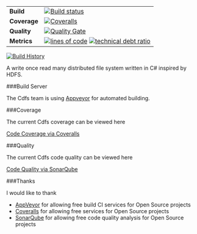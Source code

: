 | | |
| --- | --- |
| **Build** | [![Build status](https://img.shields.io/appveyor/ci/drcjt/cdfs.svg)](https://ci.appveyor.com/project/drcjt/cdfs) |
| **Coverage** | [![Coveralls](https://coveralls.io/repos/github/drcjt/cdfs/badge.svg?branch=master)](https://coveralls.io/github/drcjt/cdfs?branch=master) |
| **Quality** | [![Quality Gate](https://sonarqube.com/api/badges/gate?key=cdfs)](https://sonarqube.com/dashboard/index/cdfs) |
| **Metrics** | [![lines of code](https://sonarqube.com/api/badges/measure?key=cdfs&metric=lines)](https://sonarqube.com/dashboard/index/cdfs) [![technical debt ratio](https://sonarqube.com/api/badges/measure?key=cdfs&metric=sqale_debt_ratio)](https://sonarqube.com/dashboard/index/cdfs) |

[![Build History](https://buildstats.info/appveyor/chart/drcjt/cdfs)](https://ci.appveyor.com/project/drcjt/cdfs)

A write once read many distributed file system written in C# inspired by HDFS.

###Build Server

The Cdfs team is using [Appveyor](http://www.appveyor.com/) for automated building.

###Coverage

The current Cdfs coverage can be viewed here

[Code Coverage via Coveralls](https://coveralls.io/github/drcjt/cdfs?branch=master)

###Quality

The current Cdfs code quality can be viewed here

[Code Quality via SonarQube](https://sonarqube.com/dashboard/index/cdfs)

###Thanks

I would like to thank

* [AppVeyor](https://ci.appveyor.com/project/drcjt/cdfs) for allowing free build CI services for Open Source projects
* [Coveralls](https://coveralls.io/github/drcjt/cdfs) for allowing free services for Open Source projects
* [SonarQube](https://sonarqube.com/dashboard/index/cdfs) for allowing free code quality analysis for Open Source projects